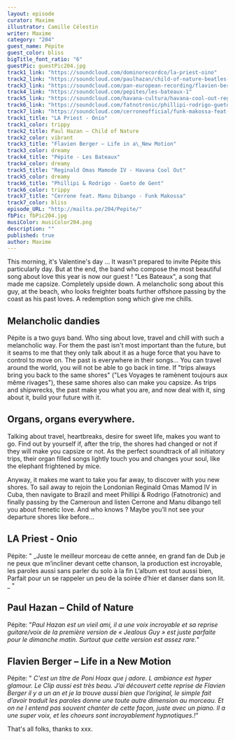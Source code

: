 ```yaml
---
layout: episode
curator: Maxime
illustrator: Camille Célestin
writer: Maxime
category: "204"
guest_name: Pépite
guest_color: bliss
bigTitle_font_ratio: "6"
guestPic: guestPic204.jpg
track1_link: "https://soundcloud.com/dominorecordco/la-priest-oino"
track2_link: "https://soundcloud.com/paulhazan/child-of-nature-beatles-cover"
track3_link: "https://soundcloud.com/pan-european-recording/flavien-berger-ville-neuve-life-in-a-new-motion-cover"
track4_link: "https://soundcloud.com/pepites/les-bateaux-1"
track5_link: "https://soundcloud.com/havana-cultura/havana-cool-out-reginald-omas-mamode-iv"
track6_link: "https://soundcloud.com/fatnotronic/phillipi-rodrigo-gueto-de-gent-deewee010"
track7_link: "https://soundcloud.com/cerroneofficial/funk-makossa-feat-manu-dibango"
track1_title: "LA Priest - Onio"
track1_color: trippy
track2_title: Paul Hazan – Child of Nature
track2_color: vibrant
track3_title: "Flavien Berger – Life in a\_New Motion"
track3_color: dreamy
track4_title: "Pépite - Les Bateaux"
track4_color: dreamy
track5_title: "Reginald Omas Mamode IV - Havana Cool Out"
track5_color: dreamy
track6_title: "Phillipi & Rodrigo - Gueto de Gent"
track6_color: trippy
track7_title: "Cerrone feat. Manu Dibango - Funk Makossa"
track7_color: bliss
episode_URL: "http://mailta.pe/204/Pepite/"
fbPic: fbPic204.jpg
musiColor: musiColor204.png
description: ""
published: true
author: Maxime
---
```



<p id="introduction">This morning, it's Valentine's day ... It wasn't prepared to invite Pépite this particularly day. But at the end, the band who compose the most beautiful song about love this year is now our guest ! "Les Bateaux", a song that made me capsize. Completely upside down. A melancholic song about this guy, at the beach, who looks freighter boats further offshore passing by the coast as his past loves. A redemption song which give me chills. </p>

## Melancholic dandies
 
Pépite is a two guys band. Who sing about love, travel and chill with such a melancholic way. For them the past isn't most important than the future, but it seams to me that they only talk about it as a huge force that you have to control to move on. The past is everywhere in their songs... You can travel around the world, you will not be able to go back in time. If "trips always bring you back to the same shores" ("Les Voyages te ramènent toujours aux même rivages"), these same shores also can make you capsize. As trips and shipwrecks, the past make you what you are, and now deal with it, sing about it, build your future with it. 

## Organs, organs everywhere. 

Talking about travel, heartbreaks, desire for sweet life, makes you want to go. Find out by yourself if, after the trip, the shores had changed or not if they will make you capsize or not. As the perfect soundtrack of all initiatory trips, their organ filled songs lightly touch you and changes your soul, like the elephant frightened by mice. 

Anyway, it makes me want to take you far away, to discover with you new shores. To sail away to rejoin the Londonian Reginald Omas Mamod IV in Cuba, then navigate to Brazil and meet Phillipi & Rodrigo (Fatnotronic) and finally passing by the Cameroun and listen Cerrone and Manu dibango tell you about frenetic love. And who knows ? Maybe you’ll not see your departure shores like before…


## LA Priest  - Onio
Pépite: " _Juste le meilleur morceau de cette année, en grand fan de Dub je ne peux que m’incliner devant cette chanson, la production est incroyable, les paroles aussi sans parler du solo à la fin  L’album est tout aussi bien, Parfait pour un se rappeler un peu de la soirée d’hier et danser dans son lit. _ "

## Paul Hazan – Child of Nature
Pépite: "_Paul Hazan est un vieil ami, il a une voix incroyable et sa reprise guitare/voix de la première version de « Jealous Guy » est juste parfaite pour le dimanche matin. Surtout que cette version est assez rare._"

## Flavien Berger – Life in a New Motion
Pépite: " _C'est un titre de Poni Hoax que j adore. L ambiance est hyper glamour. Le Clip aussi est très beau. J’ai découvert cette reprise de Flavien Berger il y a un an et je la trouve aussi bien que l’original, le simple fait d’avoir traduit les paroles donne une toute autre dimension au morceau. Et on ne l entend pas souvent chanter de cette façon, juste avec un piano. Il a une super voix, et les choeurs sont incroyablement hypnotiques.!_“
 
<p id="outroduction">
That's all folks, thanks to xxx.</p>
